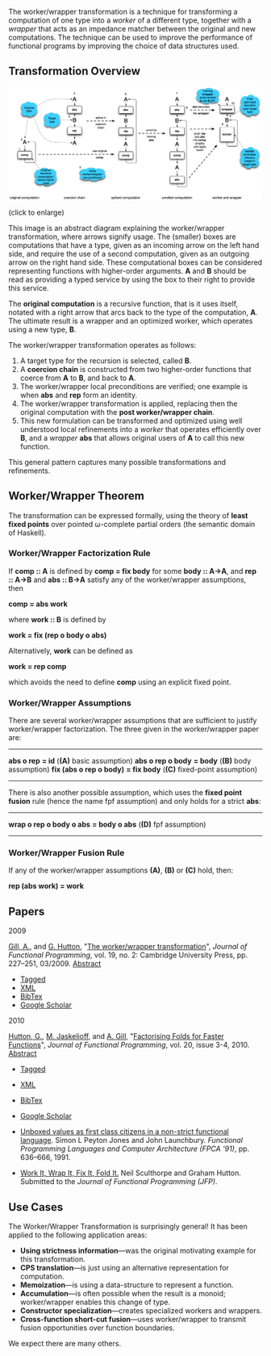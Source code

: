 The worker/wrapper transformation is a technique for transforming a
computation of one type into a *worker* of a different type, together
with a *wrapper* that acts as an impedance matcher between the original
and new computations. The technique can be used to improve the
performance of functional programs by improving the choice of data
structures used.

Transformation Overview
-----------------------

[![](/files/WW.png)](WW.png)

(click to enlarge)

This image is an abstract diagram explaining the worker/wrapper
transformation, where arrows signify usage. The (smaller) boxes are
computations that have a type, given as an incoming arrow on the left
hand side, and require the use of a second computation, given as an
outgoing arrow on the right hand side. These computational boxes can be
considered representing functions with higher-order arguments. **A** and
**B** should be read as providing a typed service by using the box to
their right to provide this service.

The **original computation** is a recursive function, that is it uses
itself, notated with a right arrow that arcs back to the type of the
computation, **A**. The ultimate result is a wrapper and an optimized
worker, which operates using a new type, **B**.

The worker/wrapper transformation operates as follows:

1.  A target type for the recursion is selected, called **B**.
2.  A **coercion chain** is constructed from two higher-order functions
    that coerce from **A** to **B**, and back to **A**.
3.  The worker/wrapper local preconditions are verified; one example is
    when **abs** and **rep** form an identity.
4.  The worker/wrapper transformation is applied, replacing then the
    original computation with the **post worker/wrapper chain**.
5.  This new formulation can be transformed and optimized using well
    understood local refinements into a *worker* that operates
    efficiently over **B**, and a *wrapper* **abs** that allows original
    users of **A** to call this new function.

This general pattern captures many possible transformations and
refinements.

Worker/Wrapper Theorem
----------------------

The transformation can be expressed formally, using the theory of
**least fixed points** over pointed ω-complete partial orders (the
semantic domain of Haskell).

### Worker/Wrapper Factorization Rule

If **comp :: A** is defined by **comp = fix body** for some **body ::
A→A**, and **rep :: A→B** and **abs :: B→A** satisfy any of the
worker/wrapper assumptions, then

**comp = abs work**

where **work :: B** is defined by

**work = fix (rep ο body ο abs)**

Alternatively, **work** can be defined as

**work = rep comp**

which avoids the need to define **comp** using an explicit fixed point.

### Worker/Wrapper Assumptions

There are several worker/wrapper assumptions that are sufficient to
justify worker/wrapper factorization. The three given in the
worker/wrapper paper are:

  ---------------------------- ---------------- ----------------------------------
  **abs ο rep**                **= id**         (**(A)** basic assumption)
  **abs ο rep ο body**         **= body**       (**(B)** body assumption)
  **fix (abs ο rep ο body)**   **= fix body**   (**(C)** fixed-point assumption)
  ---------------------------- ---------------- ----------------------------------

There is also another possible assumption, which uses the **fixed point
fusion** rule (hence the name fpf assumption) and only holds for a
strict **abs**:

  ----------------------------- ------------------ --------------------------
  **wrap ο rep ο body ο abs**   **= body ο abs**   (**(D)** fpf assumption)
  ----------------------------- ------------------ --------------------------

### Worker/Wrapper Fusion Rule

If any of the worker/wrapper assumptions **(A)**, **(B)** or **(C)**
hold, then:

**rep (abs work) = work**

Papers
------

2009

[Gill, A.](/biblio/author/42), and [G.
Hutton](/biblio/author/2), "[The worker/wrapper
transformation](/biblio/view/19)", *Journal of Functional
Programming*, vol. 19, no. 2: Cambridge University Press, pp. 227–251,
03/2009. [Abstract](/node/19)

-   [Tagged](/biblio/export/tagged/19 "Click to download the EndNote Tagged formatted file")
-   [XML](/biblio/export/xml/19 "Click to download the XML formatted file")
-   [BibTex](/biblio/export/bibtex/19 "Click to download the BibTEX formatted file")
-   [Google
    Scholar](http://scholar.google.com/scholar?btnG=Search%2BScholar&as_q=%22The%2Bworker%2Fwrapper%2Btransformation%22&as_sauthors=Gill&as_occt=any&as_epq=&as_oq=&as_eq=&as_publication=&as_ylo=&as_yhi=&as_sdtAAP=1&as_sdtp=1 "Click to search Google Scholar for this entry")

2010

[Hutton, G.](/biblio/author/2), [M.
Jaskelioff](/biblio/author/6), and [A.
Gill](/biblio/author/42), "[Factorising Folds for Faster
Functions](/biblio/view/10)", *Journal of Functional
Programming*, vol. 20, issue 3-4, 2010. [Abstract](/node/10)

-   [Tagged](/biblio/export/tagged/10 "Click to download the EndNote Tagged formatted file")
-   [XML](/biblio/export/xml/10 "Click to download the XML formatted file")
-   [BibTex](/biblio/export/bibtex/10 "Click to download the BibTEX formatted file")
-   [Google
    Scholar](http://scholar.google.com/scholar?btnG=Search%2BScholar&as_q=%22Factorising%2BFolds%2Bfor%2BFaster%2BFunctions%22&as_sauthors=Hutton&as_occt=any&as_epq=&as_oq=&as_eq=&as_publication=&as_ylo=&as_yhi=&as_sdtAAP=1&as_sdtp=1 "Click to search Google Scholar for this entry")

-   [Unboxed values as first class citizens in a non-strict functional
    language](http://citeseer.ist.psu.edu/jones91unboxed.html). Simon L
    Peyton Jones and John Launchbury. *Functional Programming Languages
    and Computer Architecture (FPCA '91)*, pp. 636–666, 1991.
-   [Work It, Wrap It, Fix It, Fold
    It.](http://www.ittc.ku.edu/~neil/publications.html) Neil Sculthorpe
    and Graham Hutton. Submitted to the *Journal of Functional Programming (JFP)*.

Use Cases
---------

The Worker/Wrapper Transformation is surprisingly general! It has been
applied to the following application areas:

-   **Using strictness information**—was the original motivating example
    for this transformation.
-   **CPS translation**—is just using an alternative representation for
    computation.
-   **Memoization**—is using a data-structure to represent a function.
-   **Accumulation**—is often possible when the result is a monoid;
    worker/wrapper enables this change of type.
-   **Constructor specialization**—creates specialized workers and
    wrappers.
-   **Cross-function short-cut fusion**—uses worker/wrapper to transmit
    fusion opportunities over function boundaries.

We expect there are many others.
